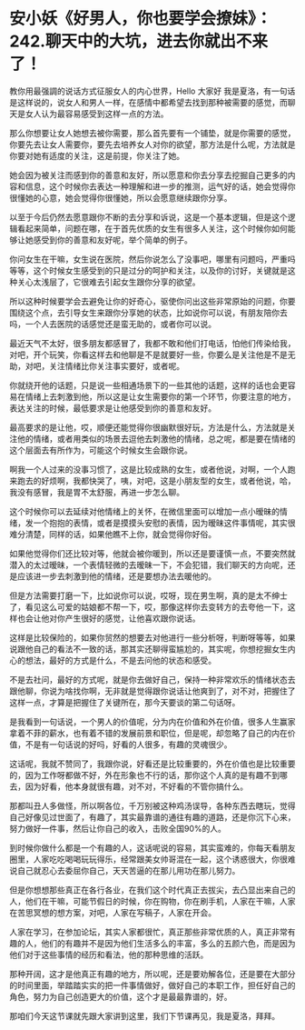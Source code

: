 # 安小妖《好男人，你也要学会撩妹》：242.聊天中的大坑，进去你就出不来了！

教你用最强調的说话方式征服女人的内心世界，Hello 大家好 我是夏洛，有一句话是这样说的，说女人和男人一样，在感情中都希望去找到那种被需要的感觉，而聊天是女人认为最容易感受到这样一点的方法。

那么你想要让女人她想去被你需要，那么首先要有一个铺垫，就是你需要的感觉，你要先去让女人需要你，要先去培养女人对你的欲望，那方法是什么呢，方法就是你要对她有适度的关注，这是前提，你关注了她。

她会因为被关注而感到你的善意和友好，所以愿意和你去分享去挖掘自己更多的内容和信息，这个时候你去表达一种理解和进一步的推测，运气好的话，她会觉得你很懂她的心意，她会觉得你很懂她，所以会愿意继续跟你分享。

以至于今后仍然去愿意跟你不断的去分享和诉说，这是一个基本逻辑，但是这个逻辑看起来简单，问题在哪，在于首先优质的女生有很多人关注，这个时候你如何能够让她感受到你的善意和友好呢，举个简单的例子。

你问女生在干嘛，女生说在医院，然后你说怎么了没事吧，哪里有问题吗，严重吗等等，这个时候女生感受到的只是过分的呵护和关注，以及你的讨好，关键就是这种关心太浅层了，它很难去引起女生跟你分享的欲望。

所以这种时候要学会去避免让你的好奇心，驱使你问出这些非常原始的问题，你要围绕这个点，去引导女生来跟你分享她的状态，比如说你可以说，有朋友陪你去吗，一个人去医院的话感觉还是蛮无助的，或者你可以说。

最近天气不太好，很多朋友都感冒了，我都不敢和他们打电话，怕他们传染给我，对吧，开个玩笑，你看这样去和他聊是不是就要好一些，你要么是关注他是不是无助，对吧，关注情绪比你关注事实要好，或者呢。

你就绕开他的话题，只是说一些相通场景下的一些其他的话题，这样的话也会更容易在情绪上去刺激到他，所以这是让女生需要你的第一个环节，你要注意的地方，表达关注的时候，最低要求是让他感受到你的善意和友好。

最高要求的是让他，哎，顺便还能觉得你很幽默很好玩，方法是什么，方法就是关注他的情绪，或者用类似的场景去逗他去刺激他的情绪，总之呢，都是要在情绪的这个层面去有所作为，可能这个时候女生会跟你说。

啊我一个人过来的没事习惯了，这是比较成熟的女生，或者他说，对啊，一个人跑来跑去的好烦啊，我都快哭了，咦，对吧，这是小朋友型的女生，或者他说，哈，我没有感冒，我是胃不太舒服，再进一步怎么聊。

这个时候你可以去延续对他情绪上的关怀，在微信里面可以增加一点小暧昧的情绪，发一个抱抱的表情，或者是摸摸头安慰的表情，因为暧昧这件事情呢，其实很难分清楚，同样的话，如果他瞧不上你，就会觉得你好俗。

如果他觉得你们还比较对等，他就会被你暖到，所以还是要谨慎一点，不要突然就潜入的太过暧昧，一个表情轻微的去暧昧一下，不会犯错，我们聊天的方向呢，还是应该进一步去刺激到他的情绪，还是要想办法去暖他的。

但是方法需要打磨一下，比如说你可以说，哎呀，现在男生啊，真的是太不绅士了，看见这么可爱的姑娘都不帮一下，哎，那像这样你去变转方的去夸他一下，这样也会让他对你产生很好的感觉，让他喜欢跟你说话。

这样是比较保险的，如果你贸然的想要去对他进行一些分析呀，判断呀等等，如果说跟他自己的看法不一致的话，那其实还聊得蛮尴尬的，其实呢，你想挖掘女生内心的想法，最好的方式是什么，不是去问他的状态和感受。

不是去社问，最好的方式呢，就是你去做好自己，保持一种非常欢乐的情绪状态去跟他聊，你说为啥找你啊，无非就是觉得跟你说话让他爽到了，对不对，把握住了这样一点，才算是把握住了关键所在，那今天要谈的第二句话呀。

是我看到一句话说，一个男人的价值呢，分为内在价值和外在价值，很多人生赢家拿着不菲的薪水，也有着不错的发展前景和职位，但是呢，却忽略了自己的内在价值，不是有一句话说的好吗，好看的人很多，有趣的灵魂很少。

这话呢，我就不赞同了，我跟你说，好看还是比较重要的，外在价值也是比较重要的，因为工作呀都做不好，外在形象也不行的话，那你这个人真的是有趣不到哪去，因为好看，他本身就很有趣，对不对，不好看的不管你搞什么。

那都叫丑人多做怪，所以啊各位，千万别被这种鸡汤误导，各种东西去瞎玩，觉得自己好像见过世面了，有趣了，其实最靠谱的通往有趣的道路，还是你沉下心来，努力做好一件事，然后让你自己的收入，击败全国90%的人。

到时候你做什么都是一个有趣的人，这话呢说的容易，其实蛮难的，你每天看朋友圈里，人家吃吃喝喝玩玩得乐，经常跟美女帅哥混在一起，这个诱惑很大，你很难说自己就忍心去委屈你自己，天天苦逼的在那儿用功在那儿努力。

但是你想想那些真正在各行各业，在我们这个时代真正去拔尖，去凸显出来自己的人，他们在干嘛，可能节假日的时候，你在购物，你在刷手机，人家在干嘛，人家在苦思冥想的想方案，对吧，人家在写稿子，人家在开会。

人家在学习，在参加论坛，其实人家都很忙，真正那些非常优质的人，真正非常有趣的人，他们的有趣并不是因为他们生活多么的丰富，多么的五颜六色，而是因为他们对于这些事情的经历和看法，他的那种思维的活跃。

那种开阔，这才是他真正有趣的地方，所以呢，还是要劝解各位，还是要在大部分的时间里面，举踏踏实实的把一件事情做好，做好自己的本职工作，担任好自己的角色，努力为自己创造更大的价值，这个才是最最靠谱的，好。

那咱们今天这节课就先跟大家讲到这里，我们下节课再见，我是夏洛，拜拜。